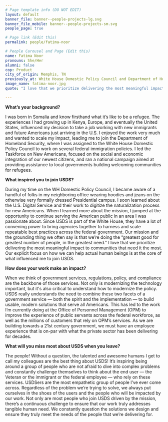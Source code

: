 ```yaml
---
# Page template info (DO NOT EDIT)
layout: default
banner_file: banner--people-projects-lg.svg
banner_file_mobile: banner--people-projects-sm.svg
people_page: true

# Page link (Edit this)
permalink: people/fatima-noor

# People Carousel and Page (Edit this)
name: Fatima Noor
pronouns: She/Her
alumni: false
cop: Product
city_of_origin: Memphis, TN
previously_at: White House Domestic Policy Council and Department of Homeland Security
image_name: fatima-noor.jpg
quote: "I love that we prioritize delivering the most meaningful impact to communities that need it the most."

---
```


**What’s your background?**

I was born in Somalia and know firsthand what it’s like to be a refugee. The experiences I had growing up in Kenya, Europe, and eventually the United States, influenced my decision to take a job working with new immigrants and future Americans just arriving in the U.S.
I enjoyed the work very much and wanted to scale my impact, leading me to join the Department of Homeland Security, where I was assigned to the White House Domestic Policy Council to work on several federal immigration policies. I led the Taskforce on New Americans, focused on the social and economic integration of our newest citizens, and ran a national campaign aimed at providing assistance to local governments building welcoming communities for refugees.

**What inspired you to join USDS?**

During my time on the WH Domestic Policy Council, I became aware of a handful of folks in my neighboring office wearing hoodies and jeans on the otherwise very formally dressed Presidential campus. I soon learned about the U.S. Digital Service and their work to digitize the naturalization process for new Americans.
When I learned more about the mission, I jumped at the opportunity to continue serving the American public in an area I was passionate about.
Since USDS is part of the White House, they have a lot of convening power to bring agencies together to harness and scale repeatable best practices across the federal government.
Our mission and the grounding thing we often say is that we’re doing the “greatest good for greatest number of people, in the greatest need.” I love that we prioritize delivering the most meaningful impact to communities that need it the most. Our explicit focus on how we can help actual human beings is at the core of what influenced me to join USDS.

**How does your work make an impact?**

When we think of government services, regulations, policy, and compliance are the backbone of those services. Not only is modernizing the technology important, but it's also critical to understand how to modernize the policy.
USDS really understands the need to combine these two facets of a government service — both the spirit and the implementation — to build usable, modern solutions that serve all Americans.
This has led to the work I’m currently doing at the Office of Personnel Management (OPM) to improve the experience of public servants across the federal workforce, as well as the millions of customers that rely on OPM’s services. As we are building towards a 21st century government, we must have an employee experience that is on-par with what the private sector has been delivering for decades.

**What will you miss most about USDS when you leave?**

The people! Without a question, the talented and awesome humans I get to call my colleagues are the best thing about USDS!
It’s inspiring being around a group of people who are not afraid to dive into complex problems and constantly challenge themselves to think about the end user — the Veteran or the immigrant or the federal employee — who rely on these services.
USDSers are the most empathetic group of people I’ve ever come across. Regardless of the problem we’re trying to solve, we always put ourselves in the shoes of the users and the people who will be impacted by our work.
Not only are most people who join USDS driven by the mission, there’s a continuous challenge to ensure that our work truly addresses tangible human need. We constantly question the solutions we design and ensure they truly meet the needs of the people that we’re delivering for.
